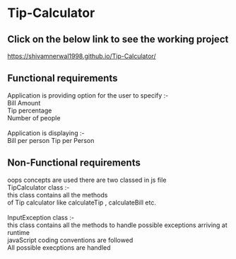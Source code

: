 # Tip-Calculator

 ## Click on the below link to see the working project
 https://shivamnerwal1998.github.io/Tip-Calculator/
 
 ## Functional requirements 
  Application is providing option for the user to specify :- <br/>
  Bill Amount </br> Tip percentage <br/> Number of people <br/></br>
  Application is displaying :- </br>
  Bill per person 
  Tip per Person
 ## Non-Functional requirements
 oops concepts are used there are two classed in js file<br/>
 TipCalculator class :- <br/>this class contains all the methods </br>
 of Tip calculator like calculateTip , calculateBill etc. </br></br>
 InputException class :- </br> this class contains all the methods
 to handle possible exceptions arriving at runtime </br> 
 javaScript coding conventions are followed</br> 
 All possible execptions are handled 
 
  
 
 
